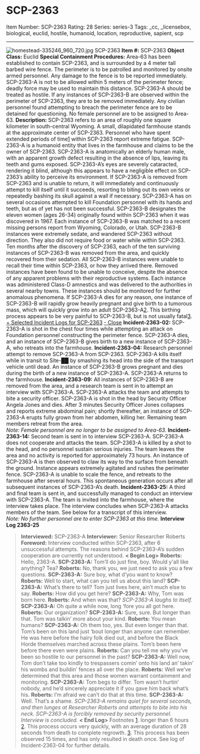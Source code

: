 # SCP-2363
Item Number: SCP-2363
Rating: 28
Series: series-3
Tags: _cc, _licensebox, biological, euclid, hostile, humanoid, location, reproductive, sapient, scp

---

![homestead-335246_960_720.jpg](https://scp-wiki.wdfiles.com/local--files/scp-2363/homestead-335246_960_720.jpg)
SCP-2363
**Item #:** SCP-2363
**Object Class:** Euclid
**Special Containment Procedures:** Area-63 has been established to contain SCP-2363, and is surrounded by a 4 meter tall barbed wire fence. The perimeter is to be patrolled and monitored by onsite armed personnel. Any damage to the fence is to be reported immediately.
SCP-2363-A is not to be allowed within 5 meters of the perimeter fence; deadly force may be used to maintain this distance. SCP-2363-A should be treated as hostile.
If any instances of SCP-2363-B are observed within the perimeter of SCP-2363, they are to be removed immediately.
Any civilian personnel found attempting to breach the perimeter fence are to be detained for questioning. No female personnel are to be assigned to Area-63.
**Description:** SCP-2363 refers to an area of roughly one square kilometer in south-central Wyoming. A small, dilapidated farmhouse stands at the approximate center of SCP-2363. Personnel who have spent extended periods of time[1](javascript:;) within SCP-2363 report extreme fatigue.
SCP-2363-A is a humanoid entity that lives in the farmhouse and claims to be the owner of SCP-2363. SCP-2363-A is anatomically an elderly human male, with an apparent growth defect resulting in the absence of lips, leaving its teeth and gums exposed. SCP-2363-A’s eyes are severely cataracted, rendering it blind, although this appears to have a negligible effect on SCP-2363’s ability to perceive its environment. If SCP-2363-A is removed from SCP-2363 and is unable to return, it will immediately and continuously attempt to kill itself until it succeeds, resorting to biting out its own veins or repeatedly bashing its skull against a wall if necessary. SCP-2363-A has on several occasions attempted to kill Foundation personnel with its hands and teeth, but as of yet has not been successful.
SCP-2363-B designates the eleven women (ages 26-34) originally found within SCP-2363 when it was discovered in 1967. Each instance of SCP-2363-B was matched to a recent missing persons report from Wyoming, Colorado, or Utah. SCP-2363-B instances were extremely sedate, and wandered SCP-2363 without direction. They also did not require food or water while within SCP-2363. Ten months after the discovery of SCP-2363, each of the ten surviving instances of SCP-2363-B was removed from the area, and quickly recovered from their sedation. All SCP-2363-B instances were unable to recall their time within SCP-2363, or how they arrived there. Removed instances have been found to be unable to conceive, despite the absence of any apparent problems with their reproductive systems. Each instance was administered Class-D amnestics and was delivered to the authorities in several nearby towns. These instances should be monitored for further anomalous phenomena.
If SCP-2363-A dies for any reason, one instance of SCP-2363-B will rapidly grow heavily pregnant and give birth to a tumorous mass, which will quickly grow into an adult SCP-2363-A[2](javascript:;). This birthing process appears to be very painful to SCP-2363-B, but is not usually fatal[3](javascript:;).
[\+ Selected Incident Logs for SCP-2363](javascript:;)
[\- Close](javascript:;)
**Incident-2363-02:** SCP-2363-A is shot in the chest four times while attempting an attack on Foundation personnel constructing the perimeter fence. SCP-2363-A dies, and an instance of SCP-2363-B gives birth to a new instance of SCP-2363-A, who retreats into the farmhouse.
**Incident-2363-04:** Research personnel attempt to remove SCP-2363-A from SCP-2363. SCP-2363-A kills itself while in transit to Site-██ by smashing its head into the side of the transport vehicle until dead. An instance of SCP-2363-B grows pregnant and dies during the birth of a new instance of SCP-2363-A. SCP-2363-A returns to the farmhouse.
**Incident-2363-09:** All instances of SCP-2363-B are removed from the area, and a research team is sent in to attempt an interview with SCP-2363-A. SCP-2363-A attacks the team and attempts to bite a security officer. SCP-2363-A is shot in the head by Security Officer Angela Jones and dies. After 3 minutes Security Officer Jones collapses and reports extreme abdominal pain; shortly thereafter, an instance of SCP-2363-A erupts fully grown from her abdomen, killing her. Remaining team members retreat from the area.  
_Note: Female personnel are no longer to be assigned to Area-63._
**Incident-2363-14:** Second team is sent in to interview SCP-2363-A. SCP-2363-A does not cooperate and attacks the team. SCP-2363-A is killed by a shot to the head, and no personnel sustain serious injuries. The team leaves the area and no activity is reported for approximately 73 hours. An instance of SCP-2363-A is then observed to claw its way to the surface from beneath the ground. Instance appears extremely agitated and rushes the perimeter fence. SCP-2363-A is unable to scale the fence, and retreats to the farmhouse after several hours. This spontaneous generation occurs after all subsequent instances of SCP-2363-A’s death.
**Incident-2363-25:** A third and final team is sent in, and successfully managed to conduct an interview with SCP-2363-A. The team is invited into the farmhouse, where the interview takes place. The interview concludes when SCP-2363-A attacks members of the team. See below for a transcript of this interview.  
_Note: No further personnel are to enter SCP-2363 at this time._
**Interview Log 2363-25**
> **Interviewed:** SCP-2363-A
> **Interviewer:** Senior Researcher Roberts
> **Foreword:** Interview conducted within SCP-2363, after 6 unsuccessful attempts. The reasons behind SCP-2363-A’s sudden cooperation are currently not understood.
> **< Begin Log>**
> **Roberts:** Hello, 2363-A.
> **SCP-2363-A:** Tom’ll do just fine, boy. Would y'all like anything? Tea?
> **Roberts:** No, thank you, we just need to ask you a few questions.
> **SCP-2363-A:** Sure boy, what d’you want to know?
> **Roberts:** Well to start, what can you tell us about this land?
> **SCP-2363-A:** What’s there to tell? Tom just lives here, ain’t much else to say.
> **Roberts:** How did you get here?
> **SCP-2363-A:** Why, Tom was born here.
> **Roberts:** And when was that?
> _SCP-2363-A laughs to itself._
> **SCP-2363-A:** Oh quite a while now, long ‘fore you all got here.
> **Roberts:** Our organization?
> **SCP-2363-A:** Sure, sure. But longer than that. Tom was talkin’ more about your kind.
> **Roberts:** You mean humans?
> **SCP-2363-A:** Oh them too, yes. But even longer than that. Tom’s been on this land just ‘bout longer than anyone can remember. He was here before the hairy folk died out, and before the Black Horde themselves marched across these plains. Tom’s been here before there even were plains.
> **Roberts:** Can you tell me why you’ve been so hostile to our personnel in the past?
> **SCP-2363-A:** Well now, Tom don’t take too kindly to trespassers comin’ onto his land an’ takin’ his wombs and buildin’ fences all over the place.
> **Roberts:** Well we’ve determined that this area and those women warrant containment and monitoring.
> **SCP-2363-A:** Tom begs to differ. Tom wasn’t hurtin’ nobody, and he’d sincerely appreciate it if you gave him back what’s his.
> **Roberts:** I’m afraid we can’t do that at this time.
> **SCP-2363-A:** Well. That’s a shame.
> _SCP-2363-A remains quiet for several seconds, and then lunges at Researcher Roberts and attempts to bite into his neck. SCP-2363-A is forcibly removed by security personnel. Interview is concluded._
> **< End Log>**
Footnotes
[1](javascript:;). longer than 6 hours
[2](javascript:;). This process occurs very quickly, with an average duration of 28 seconds from death to complete regrowth.
[3](javascript:;). This process has been observed 15 times, and has only resulted in death once. See log of Incident-2363-04 for further details.